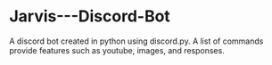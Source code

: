 # Jarvis---Discord-Bot
A discord bot created in python using discord.py. A list of commands provide features such as youtube, images, and responses.
